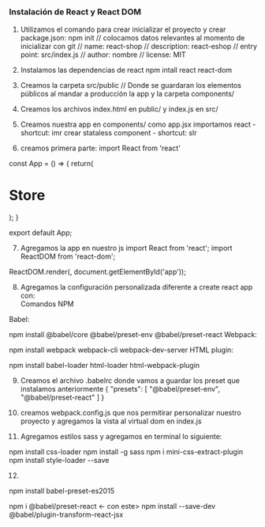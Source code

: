 #

### Instalación de React y React DOM
1. Utilizamos el comando para crear inicializar el proyecto y crear package.json: npm init
// colocamos datos relevantes al momento de inicializar con git
// name: react-shop
// description: react-eshop
// entry point: src/index.js
// author: nombre <correo>
// license: MIT 

2. Instalamos las dependencias de react
npm intall react react-dom

3. Creamos la carpeta src/public // Donde se guardaran los elementos públicos al mandar a producción la app
 y la carpeta components/

4. Creamos los archivos index.html en public/ y index.js en src/

5. Creamos nuestra app en components/ como app.jsx
importamos react - shortcut: imr
crear stataless component - shortcut: slr

6. creamos primera parte: 
import React from 'react'

const App = () => {
    return(
        <h1>Store</h1>
    );
}

export default App;

7. Agregamos la app en nuestro js
import React from 'react';
import ReactDOM from 'react-dom';

ReactDOM.render(<App />, document.getElementById('app'));

8. Agregamos la configuración personalizada diferente a create react app con:  
Comandos NPM

Babel:

 npm install @babel/core @babel/preset-env @babel/preset-react 
Webpack:

npm install webpack webpack-cli webpack-dev-server 
HTML plugin:

 npm install babel-loader html-loader html-webpack-plugin

 9. Creamos el archivo .babelrc donde vamos a guardar los preset que instalamos anteriormente
 {
    "presets": [
        "@babel/preset-env", 
        "@babel/preset-react" 
    ]
}

10. creamos webpack.config.js que nos permitirar personalizar nuestro proyecto y agregamos la vista al virtual dom en index.js

11. Agregamos estilos sass y agregamos en terminal lo siguiente:

npm install css-loader
npm install  -g sass
npm i mini-css-extract-plugin
npm install style-loader --save

12. 

npm install babel-preset-es2015

npm i @babel/preset-react <- con este>
npm install --save-dev @babel/plugin-transform-react-jsx

